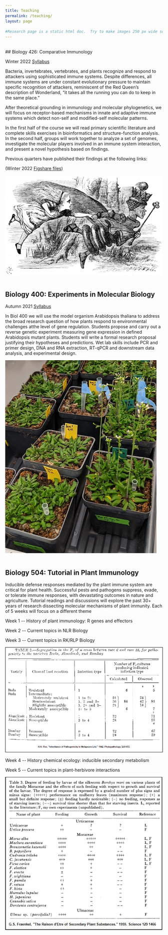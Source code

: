 ```yaml
---
title: Teaching
permalink: /teaching/
layout: page

#Research page is a static html doc.  Try to make images 250 px wide so that text wraps nicely.
---
```

<br>
## Biology 426: Comparative Immunology

Winter 2022 <a href="https://drive.google.com/file/d/1Ir0qqX9i97r_rNtNUAQJ9gj0e3eafiy7/view?usp=sharing">Syllabus</a>

Bacteria, invertebrates, vertebrates, and plants recognize and respond to attackers using sophisticated immune systems. Despite differences, all immune systems are under constant evolutionary pressure to maintain specific recognition of attackers, reminiscent of the Red Queen’s description of Wonderland, “it takes all the running you can do to keep in the same place.”

After theoretical grounding in immunology and molecular phylogenetics, we will focus on receptor-based mechanisms in innate and adaptive immune systems which detect non-self and modified-self molecular patterns.

In the first half of the course we will read primary scientific literature and complete skills exercises in bioinformatics and structure-function analysis. In the second half, groups will work together to analyze a set of genomes, investigate the molecular players involved in an immune system interaction, and present a novel hypothesis based on findings.

Previous quarters have published their findings at the following links:

(Winter 2022 <a href="https://docs.google.com/spreadsheets/d/142nbYYu8ZdauFwcAh2SmhpbkB0N_Bt8ro-Tzd9-o-70/edit?usp=sharing">Figshare files</a>)

<img src="/images/teaching/teaching01.jpg" class="align-left" alt="">

<BR CLEAR="left">
<br>


## Biology 400: Experiments in Molecular Biology

Autumn 2021 <a href="https://drive.google.com/file/d/1M1M7ObOXEZSkf2c91mi1P6v3UPN8DJdS/view?usp=sharing">Syllabus</a>

In Biol 400 we will use the model organism Arabidopsis thaliana to address the broad research question of how plants respond to environmental challenges atthe level of gene regulation. Students propose and carry out a reverse genetic experiment measuring gene expression in defined Arabidopsis mutant plants. Students will write a formal research proposal justifying their hypotheses and predictions. Wet lab skills include PCR and primer design, DNA and RNA extraction, RT-qPCR and downstream data analysis, and experimental design.

<img src="/images/teaching/teaching02.png" class="align-left" alt="">

<BR CLEAR="left">

<br>

## Biology 504: Tutorial in Plant Immunology

<!-- Autumn 2022 <a href="https://drive.google.com/file/d/1M1M7ObOXEZSkf2c91mi1P6v3UPN8DJdS/view?usp=sharing">Syllabus</a> -->

Inducible defense responses mediated by the plant immune system are critical for plant health.  Successful pests and pathogens suppress, evade, or tolerate immune responses, with devastating outcomes in nature and agriculture. Tutorial readings and discussions will explore the past 30+ years of research dissecting molecular mechanisms of plant immunity. Each of 5 weeks will focus on a different theme

Week 1 -- History of plant immunology: R genes and effectors

Week 2 -- Current topics in NLR Biology

Week 3 -- Current topics in RK/RLP Biology

<img src="/images/teaching/teaching03.png" class="align-left" alt="">

<BR CLEAR="left">

Week 4 -- History chemical ecology: inducible secondary metabolism

Week 5 -- Current topics in plant-herbivore interactions

<img src="/images/teaching/teaching04.png" class="align-left" alt="">

<BR CLEAR="left">


